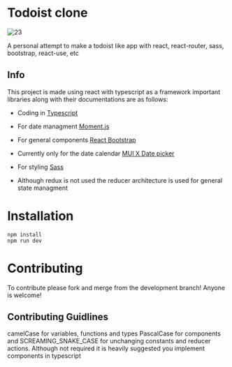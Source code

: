 # Todoist clone
![23](https://github.com/JAsaxon/Todoist/assets/64657442/43fcf6d5-e0df-4022-b57d-01d9fd60f5f5)

A personal attempt to make a todoist like app with react, react-router, sass, bootstrap, react-use, etc

## Info 
This project is made using react with typescript as a framework important libraries along with their documentations are as follows:

- Coding in [Typescript](https://www.typescriptlang.org/docs/handbook/2/basic-types.html)

- For date managment [Moment.js](https://momentjs.com/)

- For general components [React Bootstrap](https://react-bootstrap.github.io/)

- Currently only for the date calendar [MUI X Date picker](https://mui.com/x/react-date-pickers/)

- For styling [Sass](https://sass-lang.com/)

- Although redux is not used the reducer architecture is used for general state managment

# Installation

```
npm install
npm run dev
```

# Contributing

To contribute please fork and merge from the development branch! Anyone is welcome!

## Contributing Guidlines

camelCase for variables, functions and types PascalCase for components and SCREAMING_SNAKE_CASE for unchanging constants and reducer actions.
Although not required it is heavily suggested you implement components in typescript

